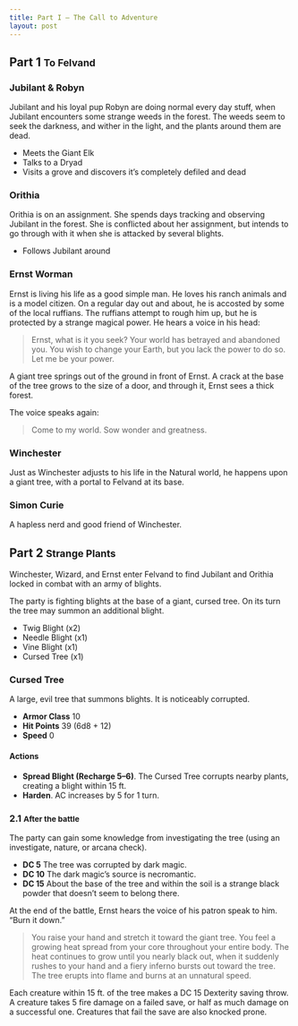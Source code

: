 ```yaml
---
title: Part I — The Call to Adventure
layout: post
---
```


## Part 1 <small>To Felvand</small>

### Jubilant & Robyn

Jubilant and his loyal pup Robyn are doing normal every day stuff, when Jubilant encounters some strange weeds in the forest. The weeds seem to seek the darkness, and wither in the light, and the plants around them are dead.

  - Meets the Giant Elk
  - Talks to a Dryad
  - Visits a grove and discovers it’s completely defiled and dead

### Orithia

Orithia is on an assignment. She spends days tracking and observing Jubilant in the forest. She is conflicted about her assignment, but intends to go through with it when she is attacked by several blights.

  - Follows Jubilant around

### Ernst Worman

Ernst is living his life as a good simple man. He loves his ranch animals and is a model citizen. On a regular day out and about, he is accosted by some of the local ruffians. The ruffians attempt to rough him up, but he is protected by a strange magical power. He hears a voice in his head:

> Ernst, what is it you seek? Your world has betrayed and abandoned you. You wish to change your Earth, but you lack the power to do so. Let me be your power.

A giant tree springs out of the ground in front of Ernst. A crack at the base of the tree grows to the size of a door, and through it, Ernst sees a thick forest.

The voice speaks again:

> Come to my world. Sow wonder and greatness.

### Winchester

Just as Winchester adjusts to his life in the Natural world, he happens upon a giant tree, with a portal to Felvand at its base.

### Simon Curie

A hapless nerd and good friend of Winchester.

## Part 2 <small>Strange Plants</small>

Winchester, Wizard, and Ernst enter Felvand to find Jubilant and Orithia locked in combat with an army of blights.

The party is fighting blights at the base of a giant, cursed tree. On its turn the tree may summon an additional blight.

  - Twig Blight (x2)
  - Needle Blight (x1)
  - Vine Blight (x1)
  - Cursed Tree (x1)

### Cursed Tree

A large, evil tree that summons blights. It is noticeably corrupted.

  - **Armor Class** 10
  - **Hit Points** 39 (6d8 + 12)
  - **Speed** 0

#### Actions

  - **Spread Blight (Recharge 5–6)**. The Cursed Tree corrupts nearby plants, creating a blight within 15 ft.
  - **Harden**. AC increases by 5 for 1 turn.

### 2.1 <small>After the battle</small>

The party can gain some knowledge from investigating the tree (using an investigate, nature, or arcana check).

  - **DC 5** The tree was corrupted by dark magic.
  - **DC 10** The dark magic’s source is necromantic.
  - **DC 15** About the base of the tree and within the soil is a strange black powder that doesn’t seem to belong there.

At the end of the battle, Ernst hears the voice of his patron speak to him. “Burn it down.”

> You raise your hand and stretch it toward the giant tree. You feel a growing heat spread from your core throughout your entire body. The heat continues to grow until you nearly black out, when it suddenly rushes to your hand and a fiery inferno bursts out toward the tree. The tree erupts into flame and burns at an unnatural speed.

Each creature within 15 ft. of the tree makes a DC 15 Dexterity saving throw. A creature takes 5 fire damage on a failed save, or half as much damage on a successful one. Creatures that fail the save are also knocked prone.
